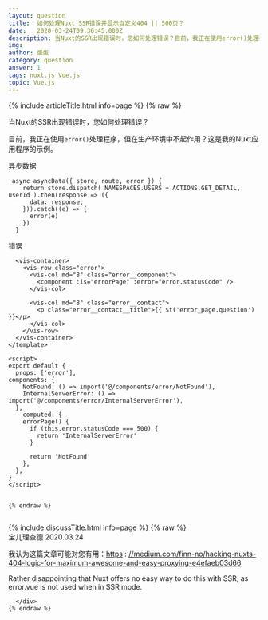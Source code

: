 ```yaml
---
layout: question
title:  如何处理Nuxt SSR错误并显示自定义404 || 500页？
date:   2020-03-24T09:36:45.000Z
description: 当Nuxt的SSR出现错误时，您如何处理错误？目前，我正在使用error()处理程序，但在生产环境中不起作用？这是我的Nuxt应用程序的示例。异步...
img: 
author: 蛋蛋
category: question
answer: 1
tags: nuxt.js Vue.js
topic: Vue.js
---
```

<div class="article-root">
  <div class="article">
    {% include articleTitle.html info=page %}
    {% raw %}
    <div class="article-content"><p><font style="vertical-align: inherit;"><font style="vertical-align: inherit;">当Nuxt的SSR出现错误时，您如何处理错误？</font></font></p>

<p><font style="vertical-align: inherit;"><font style="vertical-align: inherit;">目前，我正在使用</font></font><code>error()</code><font style="vertical-align: inherit;"><font style="vertical-align: inherit;">处理程序，但在生产环境中不起作用？</font><font style="vertical-align: inherit;">这是我的Nuxt应用程序的示例。</font></font></p>

<p><font style="vertical-align: inherit;"><font style="vertical-align: inherit;">异步数据 </font></font></p>

<pre><code> async asyncData({ store, route, error }) {<font></font>
    return store.dispatch( NAMESPACES.USERS + ACTIONS.GET_DETAIL, userId ).then(response =&gt; ({<font></font>
      data: response,<font></font>
    })).catch((e) =&gt; {<font></font>
      error(e)<font></font>
    })<font></font>
  } <font></font>
</code></pre>

<p><font style="vertical-align: inherit;"><font style="vertical-align: inherit;">错误</font></font></p>

<pre><code>  &lt;vis-container&gt;<font></font>
    &lt;vis-row class="error"&gt;<font></font>
      &lt;vis-col md="8" class="error__component"&gt;<font></font>
        &lt;component :is="errorPage" :error="error.statusCode" /&gt;<font></font>
      &lt;/vis-col&gt;<font></font>
<font></font>
      &lt;vis-col md="8" class="error__contact"&gt;<font></font>
        &lt;p class="error__contact__title"&gt;{{ $t('error_page.question') }}&lt;/p&gt;<font></font>
      &lt;/vis-col&gt;<font></font>
    &lt;/vis-row&gt;<font></font>
  &lt;/vis-container&gt;<font></font>
&lt;/template&gt;<font></font>
<font></font>
&lt;script&gt;<font></font>
export default {<font></font>
  props: ['error'],<font></font>
components: {<font></font>
    NotFound: () =&gt; import('@/components/error/NotFound'),<font></font>
    InternalServerError: () =&gt; import('@/components/error/InternalServerError'),<font></font>
  },<font></font>
    computed: {<font></font>
    errorPage() {<font></font>
      if (this.error.statusCode === 500) {<font></font>
        return 'InternalServerError'<font></font>
      }<font></font>
<font></font>
      return 'NotFound'<font></font>
    },<font></font>
  },<font></font>
}<font></font>
&lt;/script&gt;<font></font>
<font></font>
</code></pre></div>
    {% endraw %}
  </div>
  <p style="height: 0;width:0;overflow: hidden;"> 第3581篇《如何处理Nuxt SSR错误并显示自定义404 || 500页？》来自Winter(https://github.com/aiyld/aiyld.github.io)的站点</p>
  <div class="discuss-wrapper">
    {% include discussTitle.html info=page %}
    {% raw %}
    <div class="discuss-item">
        <div class="discuss-parent">
          <div class="discuss-meta">
            <span class="discuss-user">宝儿理查德</span>
            <span class="discuss-time">2020.03.24</span>
          </div>
          <div class="discuss-comment"><p><font style="vertical-align: inherit;"><font style="vertical-align: inherit;">我认为这篇文章可能对您有用：</font><a href="https://medium.com/finn-no/hacking-nuxts-404-logic-for-maximum-awesome-and-easy-proxying-e4efaeb03d66" rel="nofollow noreferrer"><font style="vertical-align: inherit;">https</font></a><font style="vertical-align: inherit;"> :
 </font></font><a href="https://medium.com/finn-no/hacking-nuxts-404-logic-for-maximum-awesome-and-easy-proxying-e4efaeb03d66" rel="nofollow noreferrer"><font style="vertical-align: inherit;"><font style="vertical-align: inherit;">//medium.com/finn-no/hacking-nuxts-404-logic-for-maximum-awesome-and-easy-proxying-e4efaeb03d66</font></font></a></p>

<p>Rather disappointing that Nuxt offers no easy way to do this with SSR, as error.vue is not used when in SSR mode.</p></div>
        </div>
        
      </div>
    {% endraw %}
  </div>
<div>
